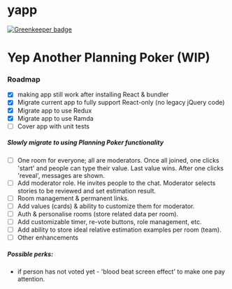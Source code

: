 # yapp

[![Greenkeeper badge](https://badges.greenkeeper.io/selfdeceited/yapp.svg)](https://greenkeeper.io/)

Yep Another Planning Poker (WIP)
=======

### Roadmap
 - [x] making app still work after installing React & bundler
 - [x] Migrate current app to fully support React-only (no legacy jQuery code)
 - [x] Migrate app to use Redux
 - [x] Migrate app to use Ramda
 - [ ] Cover app with unit tests
##### Slowly migrate to using Planning Poker functionality
 - [ ] One room for everyone; all are moderators. Once all joined, one clicks 'start' and people can type their value. Last value wins. After one clicks 'reveal', messages are shown.
 - [ ] Add moderator role. He invites people to the chat. Moderator selects stories to be reviewed and set estimation result.
 - [ ] Room management & permanent links.
 - [ ] Add values (cards) & ability to customize them for moderator.
 - [ ] Auth & personalise rooms (store related data per room).
 - [ ] Add customizable timer, re-vote buttons, role management, etc.
 - [ ] Add ability to store ideal relative estimation examples per room (team).
 - [ ] Other enhancements

##### Possible perks:
 - if person has not voted yet - 'blood beat screen effect' to make one pay attention.